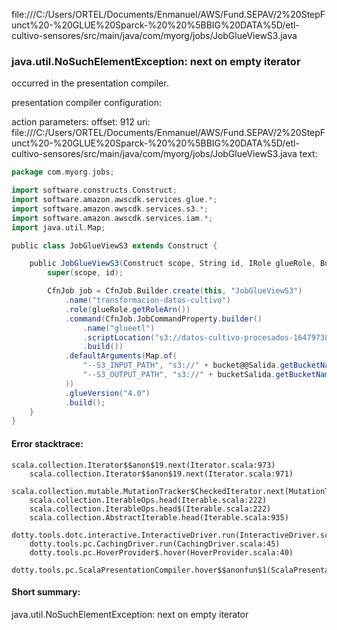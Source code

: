 file:///C:/Users/ORTEL/Documents/Enmanuel/AWS/Fund.SEPAV/2%20StepFunct%20-%20GLUE%20Sparck-%20%20%5BBIG%20DATA%5D/etl-cultivo-sensores/src/main/java/com/myorg/jobs/JobGlueViewS3.java
### java.util.NoSuchElementException: next on empty iterator

occurred in the presentation compiler.

presentation compiler configuration:


action parameters:
offset: 912
uri: file:///C:/Users/ORTEL/Documents/Enmanuel/AWS/Fund.SEPAV/2%20StepFunct%20-%20GLUE%20Sparck-%20%20%5BBIG%20DATA%5D/etl-cultivo-sensores/src/main/java/com/myorg/jobs/JobGlueViewS3.java
text:
```scala
package com.myorg.jobs;

import software.constructs.Construct;
import software.amazon.awscdk.services.glue.*;
import software.amazon.awscdk.services.s3.*;
import software.amazon.awscdk.services.iam.*;
import java.util.Map;

public class JobGlueViewS3 extends Construct {

    public JobGlueViewS3(Construct scope, String id, IRole glueRole, Bucket bucketSalida, String accountId) {
        super(scope, id);

        CfnJob job = CfnJob.Builder.create(this, "JobGlueViewS3")
            .name("transformacion-datos-cultivo")
            .role(glueRole.getRoleArn())
            .command(CfnJob.JobCommandProperty.builder()
                .name("glueetl")
                .scriptLocation("s3://datos-cultivo-procesados-164797387787-us-east-1/scripts/transform-cultivo.scala")
                .build())
            .defaultArguments(Map.of(
                "--S3_INPUT_PATH", "s3://" + bucket@@Salida.getBucketName() + "/raw-data/",
                "--S3_OUTPUT_PATH", "s3://" + bucketSalida.getBucketName() + "/processed-data/"
            ))
            .glueVersion("4.0")
            .build();
    }
}

```



#### Error stacktrace:

```
scala.collection.Iterator$$anon$19.next(Iterator.scala:973)
	scala.collection.Iterator$$anon$19.next(Iterator.scala:971)
	scala.collection.mutable.MutationTracker$CheckedIterator.next(MutationTracker.scala:76)
	scala.collection.IterableOps.head(Iterable.scala:222)
	scala.collection.IterableOps.head$(Iterable.scala:222)
	scala.collection.AbstractIterable.head(Iterable.scala:935)
	dotty.tools.dotc.interactive.InteractiveDriver.run(InteractiveDriver.scala:164)
	dotty.tools.pc.CachingDriver.run(CachingDriver.scala:45)
	dotty.tools.pc.HoverProvider$.hover(HoverProvider.scala:40)
	dotty.tools.pc.ScalaPresentationCompiler.hover$$anonfun$1(ScalaPresentationCompiler.scala:389)
```
#### Short summary: 

java.util.NoSuchElementException: next on empty iterator